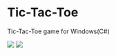 # Tic-Tac-Toe
Tic-Tac-Toe game for Windows(C#)

<img src="http://i1290.photobucket.com/albums/b531/uljar9/Screen%20Shot%202015-03-16%20at%2000.58.07_zpsueegvdwa.png"/>
<img src="http://i1290.photobucket.com/albums/b531/uljar9/Screen%20Shot%202015-03-16%20at%2000.58.42_zps4mllxm6l.png"/>
